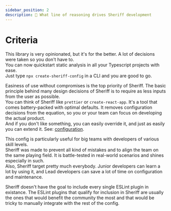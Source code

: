 ```yaml
---
sidebar_position: 2
description: 🎯 What line of reasoning drives Sheriff development
---
```


# Criteria

This library is very opinionated, but it's for the better. A lot of decisions were taken so you don't have to.<br />
You can now quickstart static analysis in all your Typescript projects with ease. <br />
Just type `npx create-sheriff-config` in a CLI and you are good to go.

Easiness of use without compromises is the top priority of Sheriff. The basic principle behind many design decisions of Sheriff is to require as less inputs from the user as possible. <br />
You can think of Sheriff like `prettier` or `create-react-app`. It's a tool that comes battery-packed with optimal defaults. It removes configuration decisions from the equation, so you or your team can focus on developing the actual product.<br />
And if you don't like something, you can easily override it, and just as easily you can extend it. See: [configuration](../configuration.md).

This config is particularly useful for big teams with developers of various skill levels.<br />
Sheriff was made to prevent all kind of mistakes and to align the team on the same playing field. It is battle-tested in real-world scenarios and shines especially in such.<br />
Also, Sheriff target pretty much everybody. Junior developers can learn a lot by using it, and Lead developers can save a lot of time on configuration and maintenance.

Sheriff doesn't have the goal to include every single ESLint plugin in existance. The ESLint plugins that qualify for inclusion in Sheriff are usually the ones that would benefit the community the most and that would be tricky to manually integrate with the rest of the config.
